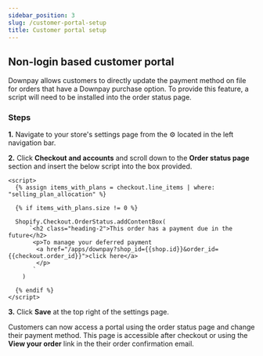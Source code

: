 ```yaml
---
sidebar_position: 3
slug: /customer-portal-setup
title: Customer portal setup
---
```


## Non-login based customer portal

Downpay allows customers to directly update the payment method on file for orders that have a Downpay purchase option. To provide this feature, a script will need to be installed into the order status page. 

### Steps

**1.** Navigate to your store's settings page from the ⚙️ located in the left navigation bar.

**2.** Click **Checkout and accounts** and scroll down to the **Order status page** section and insert the below script into the box provided.

```
<script>
  {% assign items_with_plans = checkout.line_items | where: "selling_plan_allocation" %}

  {% if items_with_plans.size != 0 %}

  Shopify.Checkout.OrderStatus.addContentBox(
      `<h2 class="heading-2">This order has a payment due in the future</h2>
       <p>To manage your deferred payment 
        <a href="/apps/downpay?shop_id={{shop.id}}&order_id={{checkout.order_id}}">click here</a>
        </p>
       `
    )

  {% endif %}
</script>
```

**3.** Click **Save** at the top right of the settings page.

Customers can now access a portal using the order status page and change their payment method. This page is accessible after checkout or using the **View your order** link in the their order confirmation email.
